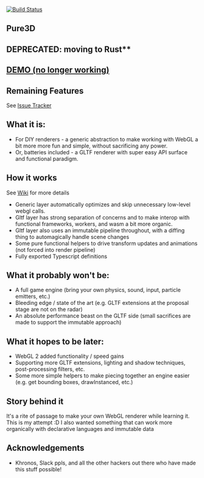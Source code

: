 [![Build Status](https://travis-ci.org/dakom/pure3d-typescript.svg?branch=master)](https://travis-ci.org/dakom/pure3d)

## Pure3D

## DEPRECATED: moving to Rust**

## [DEMO (no longer working)](https://dakom.github.com/pure3d-typescript)

## Remaining Features

See [Issue Tracker](https://github.com/dakom/pure3d-typescript/issues)

## What it is: 

* For DIY renderers - a generic abstraction to make working with WebGL a bit more more fun and simple, without sacrificing any power.
* Or, batteries included - a GLTF renderer with super easy API surface and functional paradigm.

## How it works

See [Wiki](https://github.com/dakom/pure3d-typescript/wiki) for more details

* Generic layer automatically optimizes and skip unnecessary low-level webgl calls.
* Gltf layer has strong separation of concerns and to make interop with functional frameworks, workers, and wasm a bit more organic.
* Gltf layer also uses an immutable pipeline throughout, with a diffing thing to automagically handle scene changes
* Some pure functional helpers to drive transform updates and animations (not forced into render pipeline)
* Fully exported Typescript definitions

## What it probably won't be:

* A full game engine (bring your own physics, sound, input, particle emitters, etc.)
* Bleeding edge / state of the art (e.g. GLTF extensions at the proposal stage are not on the radar)
* An absolute performance beast on the GLTF side (small sacrifices are made to support the immutable approach)

## What it hopes to be later:

* WebGL 2 added functionality / speed gains
* Supporting more GLTF extensions, lighting and shadow techniques, post-processing filters, etc.
* Some more simple helpers to make piecing together an engine easier (e.g. get bounding boxes, drawInstanced, etc.)

## Story behind it

It's a rite of passage to make your own WebGL renderer while learning it. This is my attempt :D
I also wanted something that can work more organically with declarative languages and immutable data

## Acknowledgements

* Khronos, Slack ppls, and all the other hackers out there who have made this stuff possible!

